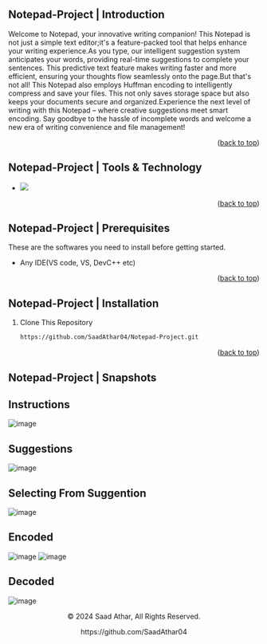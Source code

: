 <a name="readme-top"></a>
## Notepad-Project | Introduction

Welcome to Notepad, your innovative writing companion! This Notepad is not just a simple text editor;it's a feature-packed
tool that helps enhance your writing experience.As you type, our intelligent suggestion system anticipates your words,
providing real-time suggestions to complete your sentences. This predictive text feature makes writing faster and
more efficient, ensuring your thoughts flow seamlessly onto the page.But that's not all! This Notepad also employs
Huffman encoding to intelligently compress and save your files. This not only saves storage space but also keeps your documents
secure and organized.Experience the next level of writing with this Notepad – where creative suggestions meet smart
encoding. Say goodbye to the hassle of incomplete words and welcome a new era of writing convenience and file management!

<p align="right">(<a href="#readme-top">back to top</a>)</p>

## Notepad-Project | Tools & Technology

* <img src="https://img.shields.io/badge/Visual_Studio_Code-0078D4?style=for-the-badge&logo=visual%20studio%20code&logoColor=white" />

<p align="right">(<a href="#readme-top">back to top</a>)</p>

## Notepad-Project | Prerequisites

These are the softwares you need to install before getting started.
- Any IDE(VS code, VS, DevC++ etc)

<p align="right">(<a href="#readme-top">back to top</a>)</p>

## Notepad-Project | Installation

1. Clone This Repository

   ```sh
   https://github.com/SaadAthar04/Notepad-Project.git 

<p align="right">(<a href="#readme-top">back to top</a>)</p>

## Notepad-Project | Snapshots

## Instructions
![image](https://github.com/SaadAthar04/Notepad-Project/assets/136602373/cca4696d-1421-45a4-9290-7f1fdc340184)
## Suggestions
![image](https://github.com/SaadAthar04/Notepad-Project/assets/136602373/fdcf7ac7-6c3b-4fb9-aa18-00fc2718d7d5)
## Selecting From Suggention
![image](https://github.com/SaadAthar04/Notepad-Project/assets/136602373/14137eae-c2cc-45bb-a3fc-4378073b0497)
## Encoded
![image](https://github.com/SaadAthar04/Notepad-Project/assets/136602373/e1f91315-dd1c-48f9-b9e3-57e04161a893)
![image](https://github.com/SaadAthar04/Notepad-Project/assets/136602373/49b674c7-8c58-483a-aca5-1aee3579d3e0)
## Decoded
![image](https://github.com/SaadAthar04/Notepad-Project/assets/136602373/bd1658ff-84e5-4ea9-8215-70c2828975fb)

<p align="center"> © 2024 Saad Athar, All Rights Reserved. </p>
<p align="center">
https://github.com/SaadAthar04
</p>
